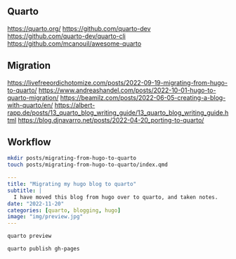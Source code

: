 ## Quarto
https://quarto.org/
https://github.com/quarto-dev
https://github.com/quarto-dev/quarto-cli
https://github.com/mcanouil/awesome-quarto


## Migration
https://livefreeordichotomize.com/posts/2022-09-19-migrating-from-hugo-to-quarto/
https://www.andreashandel.com/posts/2022-10-01-hugo-to-quarto-migration/
https://beamilz.com/posts/2022-06-05-creating-a-blog-with-quarto/en/
https://albert-rapp.de/posts/13_quarto_blog_writing_guide/13_quarto_blog_writing_guide.html
https://blog.djnavarro.net/posts/2022-04-20_porting-to-quarto/


## Workflow


``` bash
mkdir posts/migrating-from-hugo-to-quarto
touch posts/migrating-from-hugo-to-quarto/index.qmd
```

``` yaml
---
title: "Migrating my hugo blog to quarto"
subtitle: | 
  I have moved this blog from hugo over to quarto, and taken notes.
date: "2022-11-20"
categories: [quarto, blogging, hugo]
image: "img/preview.jpg"
---
```

``` bash
quarto preview
```

```
quarto publish gh-pages
```